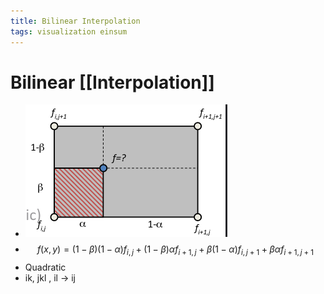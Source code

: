 ```yaml
---
title: Bilinear Interpolation
tags: visualization einsum 
---
```


# Bilinear [[Interpolation]]
- ![im](assets/Pasted%20Image%2020220411124724.png)
- $$f(x,y) = (1-\beta)(1-\alpha)f_{i,j}+(1-\beta)\alpha f_{i+1,j} + \beta(1-\alpha)f_{i,j+1}+\beta \alpha f_{i+1,j+1}$$
- Quadratic
- ik, jkl , il -> ij
































































